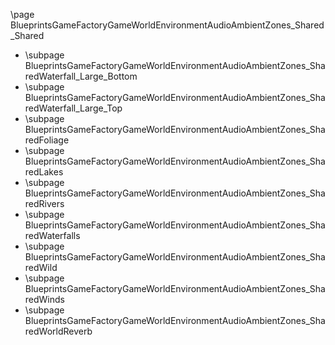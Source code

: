 \page BlueprintsGameFactoryGameWorldEnvironmentAudioAmbientZones_Shared _Shared
- \subpage BlueprintsGameFactoryGameWorldEnvironmentAudioAmbientZones_SharedWaterfall_Large_Bottom
- \subpage BlueprintsGameFactoryGameWorldEnvironmentAudioAmbientZones_SharedWaterfall_Large_Top
- \subpage BlueprintsGameFactoryGameWorldEnvironmentAudioAmbientZones_SharedFoliage
- \subpage BlueprintsGameFactoryGameWorldEnvironmentAudioAmbientZones_SharedLakes
- \subpage BlueprintsGameFactoryGameWorldEnvironmentAudioAmbientZones_SharedRivers
- \subpage BlueprintsGameFactoryGameWorldEnvironmentAudioAmbientZones_SharedWaterfalls
- \subpage BlueprintsGameFactoryGameWorldEnvironmentAudioAmbientZones_SharedWild
- \subpage BlueprintsGameFactoryGameWorldEnvironmentAudioAmbientZones_SharedWinds
- \subpage BlueprintsGameFactoryGameWorldEnvironmentAudioAmbientZones_SharedWorldReverb
